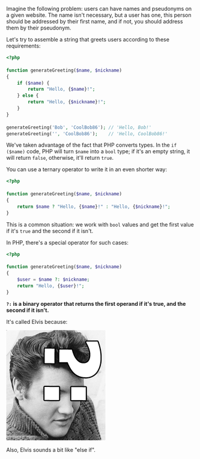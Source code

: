 
Imagine the following problem: users can have names and pseudonyms on a given website. The name isn't necessary, but a user has one, this person should be addressed by their first name, and if not, you should address them by their pseudonym.

Let's try to assemble a string that greets users according to these requirements:

```php
<?php

function generateGreeting($name, $nickname)
{
    if ($name) {
        return "Hello, {$name}!";
    } else {
        return "Hello, {$nickname}!";
    }
}

generateGreeting('Bob', 'CoolBob86'); // 'Hello, Bob!'
generateGreeting('', 'CoolBob86');    // 'Hello, CoolBob86!'
```

We've taken advantage of the fact that PHP converts types. In the `if ($name)` code, PHP will turn `$name` into a `bool` type; if it's an empty string, it will return `false`, otherwise, it'll return `true`.

You can use a ternary operator to write it in an even shorter way:

```php
<?php

function generateGreeting($name, $nickname)
{
    return $name ? "Hello, {$name}!" : "Hello, {$nickname}!";
}
```

This is a common situation: we work with `bool` values and get the first value if it's  `true` and the second if it isn't.

In PHP, there's a special operator for such cases:

```php
<?php

function generateGreeting($name, $nickname)
{
    $user = $name ?: $nickname;
    return "Hello, {$user}!";
}
```

**`?:` is a binary operator that returns the first operand if it's true, and the second if it isn't.**

It's called Elvis because:

![Elvis operator](../assets/elvis.png)

Also, Elvis sounds a bit like "else if".
